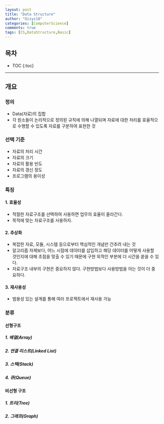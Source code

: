```yaml
---
layout: post
title: "Data Structure"
author: "Oizys18"
categories: [ComputerScience]
comments: true
tags: [CS,DataStructure,Basic]
---
```

## 목차
* TOC
{:toc}
* * *
## 개요

### 정의

- Data(자료)의 집합
- 각 원소들이 논리적으로 정의된 규칙에 의해 나열되며 자료에 대한 처리를 효율적으로 수행할 수 있도록 자료를 구분하여 표현한 것

### 선택 기준

- 자료의 처리 시간
- 자료의 크기
- 자료의 활용 빈도
- 자료의 갱신 정도
- 프로그램의 용이성

### 특징

#### 1. 효율성

- 적절한 자료구조를 선택하여 사용하면 업무의 효율이 올라간다.
- 목적에 맞는 자료구조를 사용하자.

#### 2. 추상화

- 복잡한 자료, 모듈, 시스템 등으로부터 핵심적인 개념만 간추려 내는 것
- 알고리즘 자체보다, 어느 시점에 데이터를 삽입하고 해당 데이터를 어떻게 사용할 것인지에 대해 초점을 맞출 수 있기 때문에 구현 외적인 부분에 더 시간을 쏟을 수 있다.
- 자료구조 내부의 구현은 중요하지 않다. 구현방법보다 사용방법을 아는 것이 더 중요하다.

#### 3. 재사용성

- 범용성 있는 설계를 통해 여러 프로젝트에서 재사용 가능

### 분류

#### 선형구조

##### 1. 배열(Array)

##### 2. 연결 리스트(Linked List)

##### 3. 스택(Stack)

##### 4. 큐(Queue)

#### 비선형 구조

##### 1. 트리(Tree)

##### 2. 그래프(Graph)

